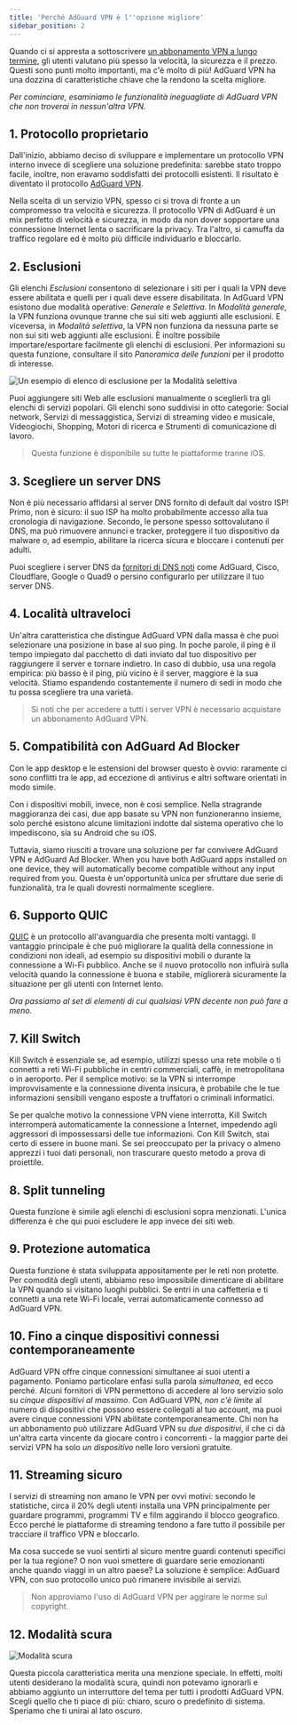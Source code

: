 ```yaml
---
title: 'Perché AdGuard VPN è l''opzione migliore'
sidebar_position: 2
---
```


Quando ci si appresta a sottoscrivere [un abbonamento VPN a lungo termine](subscription.md), gli utenti valutano più spesso la velocità, la sicurezza e il prezzo. Questi sono punti molto importanti, ma c'è molto di più! AdGuard VPN ha una dozzina di caratteristiche chiave che la rendono la scelta migliore.

*Per cominciare, esaminiamo le funzionalità ineguagliate di AdGuard VPN che non troverai in nessun'altra VPN.*

## 1. Protocollo proprietario

Dall'inizio, abbiamo deciso di sviluppare e implementare un protocollo VPN interno invece di scegliere una soluzione predefinita: sarebbe stato troppo facile, inoltre, non eravamo soddisfatti dei protocolli esistenti. Il risultato è diventato il protocollo [AdGuard VPN](adguard-vpn-protocol.mdx).

Nella scelta di un servizio VPN, spesso ci si trova di fronte a un compromesso tra velocità e sicurezza. Il protocollo VPN di AdGuard è un mix perfetto di velocità e sicurezza, in modo da non dover sopportare una connessione Internet lenta o sacrificare la privacy. Tra l'altro, si camuffa da traffico regolare ed è molto più difficile individuarlo e bloccarlo.

## 2. Esclusioni

Gli elenchi *Esclusioni* consentono di selezionare i siti per i quali la VPN deve essere abilitata e quelli per i quali deve essere disabilitata. In AdGuard VPN esistono due modalità operative: *Generale* e *Selettiva*. In *Modalità generale*, la VPN funziona ovunque tranne che sui siti web aggiunti alle esclusioni. E viceversa, in *Modalità selettiva*, la VPN non funziona da nessuna parte se non sui siti web aggiunti alle esclusioni. È inoltre possibile importare/esportare facilmente gli elenchi di esclusioni. Per informazioni su questa funzione, consultare il sito *Panoramica delle funzioni* per il prodotto di interesse.

![Un esempio di elenco di esclusione per la Modalità selettiva](https://cdn.adguardvpn.com/public/Adguard/Blog/vpn_export_exclusions.png)

Puoi aggiungere siti Web alle esclusioni manualmente o sceglierli tra gli elenchi di servizi popolari. Gli elenchi sono suddivisi in otto categorie: Social network, Servizi di messaggistica, Servizi di streaming video e musicale, Videogiochi, Shopping, Motori di ricerca e Strumenti di comunicazione di lavoro.

> Questa funzione è disponibile su tutte le piattaforme tranne iOS.

## 3. Scegliere un server DNS

Non è più necessario affidarsi al server DNS fornito di default dal vostro ISP! Primo, non è sicuro: il suo ISP ha molto probabilmente accesso alla tua cronologia di navigazione. Secondo, le persone spesso sottovalutano il DNS, ma può rimuovere annunci e tracker, proteggere il tuo dispositivo da malware o, ad esempio, abilitare la ricerca sicura e bloccare i contenuti per adulti.

Puoi scegliere i server DNS da [fornitori di DNS noti](https://adguard-dns.io/kb/general/dns-providers/) come AdGuard, Cisco, Cloudflare, Google o Quad9 o persino configurarlo per utilizzare il tuo server DNS.

## 4. Località ultraveloci

Un'altra caratteristica che distingue AdGuard VPN dalla massa è che puoi selezionare una posizione in base al suo ping. In poche parole, il ping è il tempo impiegato dal pacchetto di dati inviato dal tuo dispositivo per raggiungere il server e tornare indietro. In caso di dubbio, usa una regola empirica: più basso è il ping, più vicino è il server, maggiore è la sua velocità. Stiamo espandendo costantemente il numero di sedi in modo che tu possa scegliere tra una varietà.

> Si noti che per accedere a tutti i server VPN è necessario acquistare un abbonamento AdGuard VPN.

## 5. Compatibilità con AdGuard Ad Blocker

Con le app desktop e le estensioni del browser questo è ovvio: raramente ci sono conflitti tra le app, ad eccezione di antivirus e altri software orientati in modo simile.

Con i dispositivi mobili, invece, non è così semplice. Nella stragrande maggioranza dei casi, due app basate su VPN non funzioneranno insieme, solo perché esistono alcune limitazioni indotte dal sistema operativo che lo impediscono, sia su Android che su iOS.

Tuttavia, siamo riusciti a trovare una soluzione per far convivere AdGuard VPN e AdGuard Ad Blocker. When you have both AdGuard apps installed on one device, they will automatically become compatible without any input required from you. Questa è un'opportunità unica per sfruttare due serie di funzionalità, tra le quali dovresti normalmente scegliere.

## 6. Supporto QUIC

[QUIC](https://adguard.com/blog/dns-over-quic.html) è un protocollo all'avanguardia che presenta molti vantaggi. Il vantaggio principale è che può migliorare la qualità della connessione in condizioni non ideali, ad esempio su dispositivi mobili o durante la connessione a Wi-Fi pubblico. Anche se il nuovo protocollo non influirà sulla velocità quando la connessione è buona e stabile, migliorerà sicuramente la situazione per gli utenti con Internet lento.

*Ora passiamo al set di elementi di cui qualsiasi VPN decente non può fare a meno.*

## 7. Kill Switch

Kill Switch è essenziale se, ad esempio, utilizzi spesso una rete mobile o ti connetti a reti Wi-Fi pubbliche in centri commerciali, caffè, in metropolitana o in aeroporto. Per il semplice motivo: se la VPN si interrompe improvvisamente e la connessione diventa insicura, è probabile che le tue informazioni sensibili vengano esposte a truffatori o criminali informatici.

Se per qualche motivo la connessione VPN viene interrotta, Kill Switch interromperà automaticamente la connessione a Internet, impedendo agli aggressori di impossessarsi delle tue informazioni. Con Kill Switch, stai certo di essere in buone mani. Se sei preoccupato per la privacy o almeno apprezzi i tuoi dati personali, non trascurare questo metodo a prova di proiettile.

## 8. Split tunneling

Questa funzione è simile agli elenchi di esclusioni sopra menzionati. L'unica differenza è che qui puoi escludere le app invece dei siti web.

## 9. Protezione automatica

Questa funzione è stata sviluppata appositamente per le reti non protette. Per comodità degli utenti, abbiamo reso impossibile dimenticare di abilitare la VPN quando si visitano luoghi pubblici. Se entri in una caffetteria e ti connetti a una rete Wi-Fi locale, verrai automaticamente connesso ad AdGuard VPN.

## 10. Fino a cinque dispositivi connessi contemporaneamente

AdGuard VPN offre cinque connessioni simultanee ai suoi utenti a pagamento. Poniamo particolare enfasi sulla parola *simultanea*, ed ecco perché. Alcuni fornitori di VPN permettono di accedere al loro servizio solo su *cinque dispositivi al massimo*. Con AdGuard VPN, *non c'è limite* al numero di dispositivi che possono essere collegati al tuo account, ma puoi avere cinque connessioni VPN abilitate contemporaneamente. Chi non ha un abbonamento può utilizzare AdGuard VPN su *due dispositivi*, il che ci dà un'altra carta vincente da giocare contro i concorrenti - la maggior parte dei servizi VPN ha solo *un dispositivo* nelle loro versioni gratuite.

## 11. Streaming sicuro

I servizi di streaming non amano le VPN per ovvi motivi: secondo le statistiche, circa il 20% degli utenti installa una VPN principalmente per guardare programmi, programmi TV e film aggirando il blocco geografico. Ecco perché le piattaforme di streaming tendono a fare tutto il possibile per tracciare il traffico VPN e bloccarlo.

Ma cosa succede se vuoi sentirti al sicuro mentre guardi contenuti specifici per la tua regione? O non vuoi smettere di guardare serie emozionanti anche quando viaggi in un altro paese? La soluzione è semplice: AdGuard VPN, con suo protocollo unico può rimanere invisibile ai servizi.

> Non approviamo l'uso di AdGuard VPN per aggirare le norme sul copyright.

## 12. Modalità scura

![Modalità scura](https://cdn.adguardvpn.com/public/Adguard/Blog/vpn/main_en_black.png)

Questa piccola caratteristica merita una menzione speciale. In effetti, molti utenti desiderano la modalità scura, quindi non potevamo ignorarli e abbiamo aggiunto un interruttore del tema per tutti i prodotti AdGuard VPN. Scegli quello che ti piace di più: chiaro, scuro o predefinito di sistema. Speriamo che ti unirai al lato oscuro.
